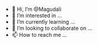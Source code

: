 - 👋 Hi, I’m @Magudali
- 👀 I’m interested in ...
- 🌱 I’m currently learning ...
- 💞️ I’m looking to collaborate on ...
- 📫 How to reach me ...

<!---
Magudali/Magudali is a ✨ special ✨ repository because its `README.md` (this file) appears on your GitHub profile.
You can click the Preview link to take a look at your changes.
--->

